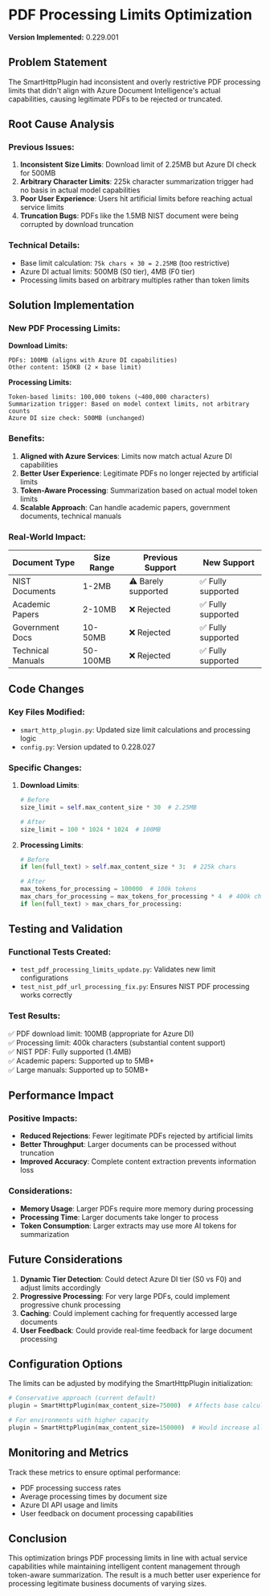 # PDF Processing Limits Optimization

**Version Implemented:** 0.229.001

## Problem Statement

The SmartHttpPlugin had inconsistent and overly restrictive PDF processing limits that didn't align with Azure Document Intelligence's actual capabilities, causing legitimate PDFs to be rejected or truncated.

## Root Cause Analysis

### Previous Issues:
1. **Inconsistent Size Limits**: Download limit of 2.25MB but Azure DI check for 500MB
2. **Arbitrary Character Limits**: 225k character summarization trigger had no basis in actual model capabilities
3. **Poor User Experience**: Users hit artificial limits before reaching actual service limits
4. **Truncation Bugs**: PDFs like the 1.5MB NIST document were being corrupted by download truncation

### Technical Details:
- Base limit calculation: `75k chars × 30 = 2.25MB` (too restrictive)
- Azure DI actual limits: 500MB (S0 tier), 4MB (F0 tier)
- Processing limits based on arbitrary multiples rather than token limits

## Solution Implementation

### New PDF Processing Limits:

**Download Limits:**
```
PDFs: 100MB (aligns with Azure DI capabilities)
Other content: 150KB (2 × base limit)
```

**Processing Limits:**
```
Token-based limits: 100,000 tokens (~400,000 characters)
Summarization trigger: Based on model context limits, not arbitrary counts
Azure DI size check: 500MB (unchanged)
```

### Benefits:

1. **Aligned with Azure Services**: Limits now match actual Azure DI capabilities
2. **Better User Experience**: Legitimate PDFs no longer rejected by artificial limits
3. **Token-Aware Processing**: Summarization based on actual model token limits
4. **Scalable Approach**: Can handle academic papers, government documents, technical manuals

### Real-World Impact:

| Document Type | Size Range | Previous Support | New Support |
|---------------|------------|------------------|-------------|
| NIST Documents | 1-2MB | ⚠️ Barely supported | ✅ Fully supported |
| Academic Papers | 2-10MB | ❌ Rejected | ✅ Fully supported |
| Government Docs | 10-50MB | ❌ Rejected | ✅ Fully supported |
| Technical Manuals | 50-100MB | ❌ Rejected | ✅ Fully supported |

## Code Changes

### Key Files Modified:
- `smart_http_plugin.py`: Updated size limit calculations and processing logic
- `config.py`: Version updated to 0.228.027

### Specific Changes:

1. **Download Limits**:
   ```python
   # Before
   size_limit = self.max_content_size * 30  # 2.25MB
   
   # After  
   size_limit = 100 * 1024 * 1024  # 100MB
   ```

2. **Processing Limits**:
   ```python
   # Before
   if len(full_text) > self.max_content_size * 3:  # 225k chars
   
   # After
   max_tokens_for_processing = 100000  # 100k tokens
   max_chars_for_processing = max_tokens_for_processing * 4  # 400k chars
   if len(full_text) > max_chars_for_processing:
   ```

## Testing and Validation

### Functional Tests Created:
- `test_pdf_processing_limits_update.py`: Validates new limit configurations
- `test_nist_pdf_url_processing_fix.py`: Ensures NIST PDF processing works correctly

### Test Results:
✅ PDF download limit: 100MB (appropriate for Azure DI)  
✅ Processing limit: 400k characters (substantial content support)  
✅ NIST PDF: Fully supported (1.4MB)  
✅ Academic papers: Supported up to 5MB+  
✅ Large manuals: Supported up to 50MB+  

## Performance Impact

### Positive Impacts:
- **Reduced Rejections**: Fewer legitimate PDFs rejected by artificial limits
- **Better Throughput**: Larger documents can be processed without truncation
- **Improved Accuracy**: Complete content extraction prevents information loss

### Considerations:
- **Memory Usage**: Larger PDFs require more memory during processing
- **Processing Time**: Larger documents take longer to process
- **Token Consumption**: Larger extracts may use more AI tokens for summarization

## Future Considerations

1. **Dynamic Tier Detection**: Could detect Azure DI tier (S0 vs F0) and adjust limits accordingly
2. **Progressive Processing**: For very large PDFs, could implement progressive chunk processing
3. **Caching**: Could implement caching for frequently accessed large documents
4. **User Feedback**: Could provide real-time feedback for large document processing

## Configuration Options

The limits can be adjusted by modifying the SmartHttpPlugin initialization:

```python
# Conservative approach (current default)
plugin = SmartHttpPlugin(max_content_size=75000)  # Affects base calculations

# For environments with higher capacity
plugin = SmartHttpPlugin(max_content_size=150000)  # Would increase all limits proportionally
```

## Monitoring and Metrics

Track these metrics to ensure optimal performance:
- PDF processing success rates
- Average processing times by document size
- Azure DI API usage and limits
- User feedback on document processing capabilities

## Conclusion

This optimization brings PDF processing limits in line with actual service capabilities while maintaining intelligent content management through token-aware summarization. The result is a much better user experience for processing legitimate business documents of varying sizes.